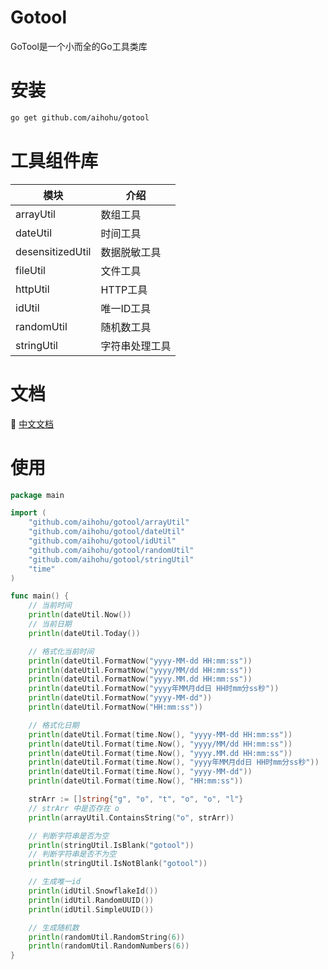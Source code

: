 # Gotool
GoTool是一个小而全的Go工具类库



# 安装

```bash
go get github.com/aihohu/gotool
```



# 工具组件库

| 模块             | 介绍           |
| ---------------- | -------------- |
| arrayUtil        | 数组工具       |
| dateUtil         | 时间工具       |
| desensitizedUtil | 数据脱敏工具   |
| fileUtil         | 文件工具       |
| httpUtil         | HTTP工具       |
| idUtil           | 唯一ID工具     |
| randomUtil       | 随机数工具     |
| stringUtil       | 字符串处理工具 |



# 文档

📖 [中文文档](https://aihohu.github.io/gotool/)



# 使用

```go
package main

import (
	"github.com/aihohu/gotool/arrayUtil"
	"github.com/aihohu/gotool/dateUtil"
	"github.com/aihohu/gotool/idUtil"
	"github.com/aihohu/gotool/randomUtil"
	"github.com/aihohu/gotool/stringUtil"
	"time"
)

func main() {
	// 当前时间
	println(dateUtil.Now())
	// 当前日期
	println(dateUtil.Today())

	// 格式化当前时间
	println(dateUtil.FormatNow("yyyy-MM-dd HH:mm:ss"))
	println(dateUtil.FormatNow("yyyy/MM/dd HH:mm:ss"))
	println(dateUtil.FormatNow("yyyy.MM.dd HH:mm:ss"))
	println(dateUtil.FormatNow("yyyy年MM月dd日 HH时mm分ss秒"))
	println(dateUtil.FormatNow("yyyy-MM-dd"))
	println(dateUtil.FormatNow("HH:mm:ss"))

	// 格式化日期
	println(dateUtil.Format(time.Now(), "yyyy-MM-dd HH:mm:ss"))
	println(dateUtil.Format(time.Now(), "yyyy/MM/dd HH:mm:ss"))
	println(dateUtil.Format(time.Now(), "yyyy.MM.dd HH:mm:ss"))
	println(dateUtil.Format(time.Now(), "yyyy年MM月dd日 HH时mm分ss秒"))
	println(dateUtil.Format(time.Now(), "yyyy-MM-dd"))
	println(dateUtil.Format(time.Now(), "HH:mm:ss"))

	strArr := []string{"g", "o", "t", "o", "o", "l"}
	// strArr 中是否存在 o
	println(arrayUtil.ContainsString("o", strArr))

	// 判断字符串是否为空
	println(stringUtil.IsBlank("gotool"))
	// 判断字符串是否不为空
	println(stringUtil.IsNotBlank("gotool"))

	// 生成唯一id
	println(idUtil.SnowflakeId())
	println(idUtil.RandomUUID())
	println(idUtil.SimpleUUID())

	// 生成随机数
	println(randomUtil.RandomString(6))
	println(randomUtil.RandomNumbers(6))
}

```

